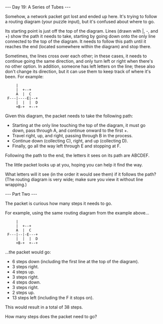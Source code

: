 --- Day 19: A Series of Tubes ---

Somehow, a network packet got lost and ended up here. It's trying to follow a routing diagram (your puzzle input), but it's confused about where to go.

Its starting point is just off the top of the diagram. Lines (drawn with |, -, and +) show the path it needs to take, starting by going down onto the only line connected to the top of the diagram. It needs to follow this path until it reaches the end (located somewhere within the diagram) and stop there.

Sometimes, the lines cross over each other; in these cases, it needs to continue going the same direction, and only turn left or right when there's no other option. In addition, someone has left letters on the line; these also don't change its direction, but it can use them to keep track of where it's been. For example:
```
     |          
     |  +--+    
     A  |  C    
 F---|----E|--+ 
     |  |  |  D 
     +B-+  +--+ 
```
Given this diagram, the packet needs to take the following path:

- Starting at the only line touching the top of the diagram, it must go down, pass through A, and continue onward to the first +.
- Travel right, up, and right, passing through B in the process.
- Continue down (collecting C), right, and up (collecting D).
- Finally, go all the way left through E and stopping at F.

Following the path to the end, the letters it sees on its path are ABCDEF.

The little packet looks up at you, hoping you can help it find the way.

What letters will it see (in the order it would see them) if it follows the path? (The routing diagram is very wide; make sure you view it without line wrapping.)

--- Part Two ---

The packet is curious how many steps it needs to go.

For example, using the same routing diagram from the example above...
```
     |          
     |  +--+    
     A  |  C    
 F---|--|-E---+ 
     |  |  |  D 
     +B-+  +--+ 
```
...the packet would go:

- 6 steps down (including the first line at the top of the diagram).
- 3 steps right.
- 4 steps up.
- 3 steps right.
- 4 steps down.
- 3 steps right.
- 2 steps up.
- 13 steps left (including the F it stops on).

This would result in a total of 38 steps.

How many steps does the packet need to go?
